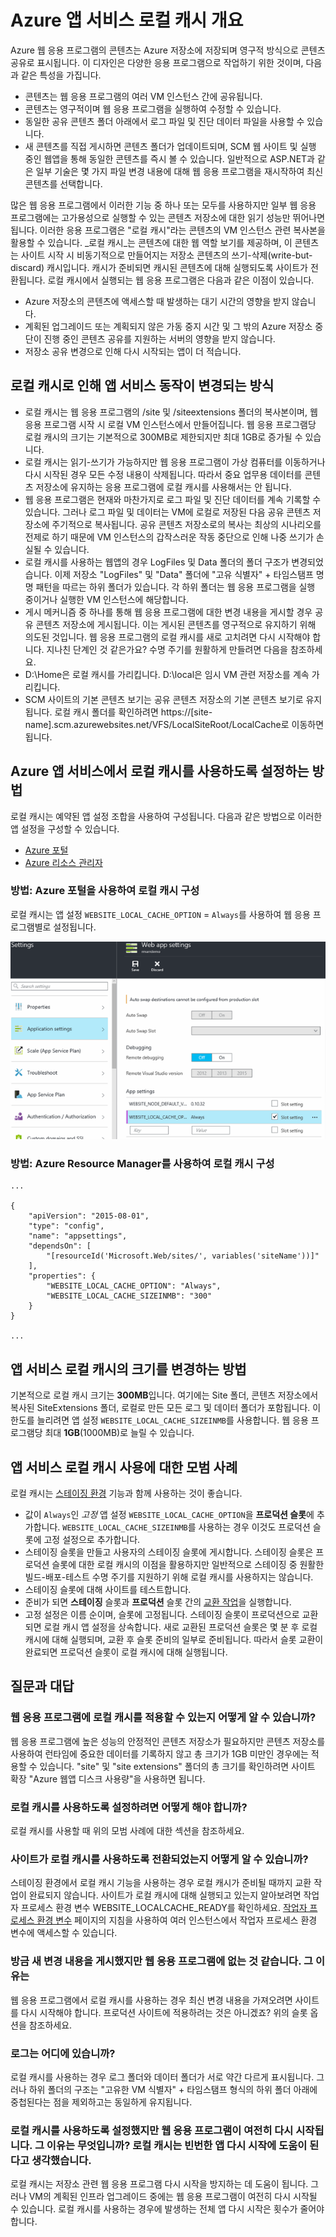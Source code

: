 <properties
   pageTitle="Azure 앱 서비스 로컬 캐시 개요"
   description="이 문서에서는 Azure 앱 서비스 로컬 캐시 기능을 사용하도록 설정하고, 크기를 조정하고, 상태를 쿼리하는 방법을 설명합니다."
   services="app-service"
   documentationCenter="app-service"
   authors="SyntaxC4"
   manager="yochayk"
   editor=""
   tags="optional"
   keywords="SEO champ 전용입니다. 용어를 쉼표로 구분하세요. 이러한 용어를 포함하여 이 문서의 내용을 변경하기 전에 SEO champ와 함께 확인하세요."/>

<tags
   ms.service="app-service"
   ms.devlang="multiple"
   ms.topic="article"
   ms.tgt_pltfrm="na"
   ms.workload="na"
   ms.date="03/04/2016"
   ms.author="cfowler"/>

# Azure 앱 서비스 로컬 캐시 개요

Azure 웹 응용 프로그램의 콘텐츠는 Azure 저장소에 저장되며 영구적 방식으로 콘텐츠 공유로 표시됩니다. 이 디자인은 다양한 응용 프로그램으로 작업하기 위한 것이며, 다음과 같은 특성을 가집니다.

* 콘텐츠는 웹 응용 프로그램의 여러 VM 인스턴스 간에 공유됩니다. 
* 콘텐츠는 영구적이며 웹 응용 프로그램을 실행하여 수정할 수 있습니다. 
* 동일한 공유 콘텐츠 폴더 아래에서 로그 파일 및 진단 데이터 파일을 사용할 수 있습니다. 
* 새 콘텐츠를 직접 게시하면 콘텐츠 폴더가 업데이트되며, SCM 웹 사이트 및 실행 중인 웹앱을 통해 동일한 콘텐츠를 즉시 볼 수 있습니다. 일반적으로 ASP.NET과 같은 일부 기술은 몇 가지 파일 변경 내용에 대해 웹 응용 프로그램을 재시작하여 최신 콘텐츠를 선택합니다. 

많은 웹 응용 프로그램에서 이러한 기능 중 하나 또는 모두를 사용하지만 일부 웹 응용 프로그램에는 고가용성으로 실행할 수 있는 콘텐츠 저장소에 대한 읽기 성능만 뛰어나면 됩니다. 이러한 응용 프로그램은 "로컬 캐시"라는 콘텐츠의 VM 인스턴스 관련 복사본을 활용할 수 있습니다. _로컬 캐시_는 콘텐츠에 대한 웹 역할 보기를 제공하며, 이 콘텐츠는 사이트 시작 시 비동기적으로 만들어지는 저장소 콘텐츠의 쓰기-삭제(write-but-discard) 캐시입니다. 캐시가 준비되면 캐시된 콘텐츠에 대해 실행되도록 사이트가 전환됩니다. 로컬 캐시에서 실행되는 웹 응용 프로그램은 다음과 같은 이점이 있습니다.

* Azure 저장소의 콘텐츠에 액세스할 때 발생하는 대기 시간의 영향을 받지 않습니다. 
* 계획된 업그레이드 또는 계획되지 않은 가동 중지 시간 및 그 밖의 Azure 저장소 중단이 진행 중인 콘텐츠 공유를 지원하는 서버의 영향을 받지 않습니다. 
* 저장소 공유 변경으로 인해 다시 시작되는 앱이 더 적습니다. 

## 로컬 캐시로 인해 앱 서비스 동작이 변경되는 방식

* 로컬 캐시는 웹 응용 프로그램의 /site 및 /siteextensions 폴더의 복사본이며, 웹 응용 프로그램 시작 시 로컬 VM 인스턴스에서 만들어집니다. 웹 응용 프로그램당 로컬 캐시의 크기는 기본적으로 300MB로 제한되지만 최대 1GB로 증가될 수 있습니다. 
* 로컬 캐시는 읽기-쓰기가 가능하지만 웹 응용 프로그램이 가상 컴퓨터를 이동하거나 다시 시작된 경우 모든 수정 내용이 삭제됩니다. 따라서 중요 업무용 데이터를 콘텐츠 저장소에 유지하는 응용 프로그램에 로컬 캐시를 사용해서는 안 됩니다. 
* 웹 응용 프로그램은 현재와 마찬가지로 로그 파일 및 진단 데이터를 계속 기록할 수 있습니다. 그러나 로그 파일 및 데이터는 VM에 로컬로 저장된 다음 공유 콘텐츠 저장소에 주기적으로 복사됩니다. 공유 콘텐츠 저장소로의 복사는 최상의 시나리오를 전제로 하기 때문에 VM 인스턴스의 갑작스러운 작동 중단으로 인해 나중 쓰기가 손실될 수 있습니다. 
* 로컬 캐시를 사용하는 웹앱의 경우 LogFiles 및 Data 폴더의 폴더 구조가 변경되었습니다. 이제 저장소 "LogFiles" 및 "Data" 폴더에 "고유 식별자" + 타임스탬프 명명 패턴을 따르는 하위 폴더가 있습니다. 각 하위 폴더는 웹 응용 프로그램을 실행 중이거나 실행한 VM 인스턴스에 해당합니다.  
* 게시 메커니즘 중 하나를 통해 웹 응용 프로그램에 대한 변경 내용을 게시할 경우 공유 콘텐츠 저장소에 게시됩니다. 이는 게시된 콘텐츠를 영구적으로 유지하기 위해 의도된 것입니다. 웹 응용 프로그램의 로컬 캐시를 새로 고치려면 다시 시작해야 합니다. 지나친 단계인 것 같은가요? 수명 주기를 원활하게 만들려면 다음을 참조하세요.
* D:\\Home은 로컬 캐시를 가리킵니다. D:\\local은 임시 VM 관련 저장소를 계속 가리킵니다. 
* SCM 사이트의 기본 콘텐츠 보기는 공유 콘텐츠 저장소의 기본 콘텐츠 보기로 유지됩니다. 로컬 캐시 폴더를 확인하려면 https://[site-name].scm.azurewebsites.net/VFS/LocalSiteRoot/LocalCache로 이동하면 됩니다.

## Azure 앱 서비스에서 로컬 캐시를 사용하도록 설정하는 방법

로컬 캐시는 예약된 앱 설정 조합을 사용하여 구성됩니다. 다음과 같은 방법으로 이러한 앱 설정을 구성할 수 있습니다.

* [Azure 포털](#Configure-Local-Cache-Portal)
* [Azure 리소스 관리자](#Configure-Local-Cache-ARM)

### 방법: Azure 포털을 사용하여 로컬 캐시 구성
<a name="Configure-Local-Cache-Portal"></a>

로컬 캐시는 앱 설정 `WEBSITE_LOCAL_CACHE_OPTION` = `Always`를 사용하여 웹 응용 프로그램별로 설정됩니다.

![Azure 포털 앱 설정: 로컬 캐시](media/app-service-local-cache/app-service-local-cache-configure-portal.png)

### 방법: Azure Resource Manager를 사용하여 로컬 캐시 구성
<a name="Configure-Local-Cache-ARM"></a>

```
...

{
    "apiVersion": "2015-08-01",
    "type": "config",
    "name": "appsettings",
    "dependsOn": [
        "[resourceId('Microsoft.Web/sites/', variables('siteName'))]"
    ],
    "properties": {
        "WEBSITE_LOCAL_CACHE_OPTION": "Always",
        "WEBSITE_LOCAL_CACHE_SIZEINMB": "300" 
    }
}

...
```

## 앱 서비스 로컬 캐시의 크기를 변경하는 방법

기본적으로 로컬 캐시 크기는 **300MB**입니다. 여기에는 Site 폴더, 콘텐츠 저장소에서 복사된 SiteExtensions 폴더, 로컬로 만든 모든 로그 및 데이터 폴더가 포함됩니다. 이 한도를 늘리려면 앱 설정 `WEBSITE_LOCAL_CACHE_SIZEINMB`를 사용합니다. 웹 응용 프로그램당 최대 **1GB**(1000MB)로 늘릴 수 있습니다.

## 앱 서비스 로컬 캐시 사용에 대한 모범 사례

로컬 캐시는 [스테이징 환경](../app-service-web/web-sites-staged-publishing.md) 기능과 함께 사용하는 것이 좋습니다.

* 값이 `Always`인 _고정_ 앱 설정 `WEBSITE_LOCAL_CACHE_OPTION`을 **프로덕션 슬롯**에 추가합니다. `WEBSITE_LOCAL_CACHE_SIZEINMB`를 사용하는 경우 이것도 프로덕션 슬롯에 고정 설정으로 추가합니다. 
* 스테이징 슬롯을 만들고 사용자의 스테이징 슬롯에 게시합니다. 스테이징 슬롯은 프로덕션 슬롯에 대한 로컬 캐시의 이점을 활용하지만 일반적으로 스테이징 중 원활한 빌드-배포-테스트 수명 주기를 지원하기 위해 로컬 캐시를 사용하지는 않습니다. 
*	스테이징 슬롯에 대해 사이트를 테스트합니다.  
*	준비가 되면 **스테이징** 슬롯과 **프로덕션** 슬롯 간의 [교환 작업](../app-service-web/web-sites-staged-publishing.md#to-swap-deployment-slots)을 실행합니다.  
*	고정 설정은 이름 순이며, 슬롯에 고정됩니다. 스테이징 슬롯이 프로덕션으로 교환되면 로컬 캐시 앱 설정을 상속합니다. 새로 교환된 프로덕션 슬롯은 몇 분 후 로컬 캐시에 대해 실행되며, 교환 후 슬롯 준비의 일부로 준비됩니다. 따라서 슬롯 교환이 완료되면 프로덕션 슬롯이 로컬 캐시에 대해 실행됩니다.

## 질문과 대답

### 웹 응용 프로그램에 로컬 캐시를 적용할 수 있는지 어떻게 알 수 있습니까? 

웹 응용 프로그램에 높은 성능의 안정적인 콘텐츠 저장소가 필요하지만 콘텐츠 저장소를 사용하여 런타임에 중요한 데이터를 기록하지 않고 총 크기가 1GB 미만인 경우에는 적용할 수 있습니다. "site" 및 "site extensions" 폴더의 총 크기를 확인하려면 사이트 확장 "Azure 웹앱 디스크 사용량"을 사용하면 됩니다.
 
### 로컬 캐시를 사용하도록 설정하려면 어떻게 해야 합니까? 

로컬 캐시를 사용할 때 위의 모범 사례에 대한 섹션을 참조하세요.
 
### 사이트가 로컬 캐시를 사용하도록 전환되었는지 어떻게 알 수 있습니까? 

스테이징 환경에서 로컬 캐시 기능을 사용하는 경우 로컬 캐시가 준비될 때까지 교환 작업이 완료되지 않습니다. 사이트가 로컬 캐시에 대해 실행되고 있는지 알아보려면 작업자 프로세스 환경 변수 WEBSITE\_LOCALCACHE\_READY를 확인하세요. [작업자 프로세스 환경 변수](https://github.com/projectkudu/kudu/wiki/Process-Threads-list-and-minidump-gcdump-diagsession#process-environment-variable) 페이지의 지침을 사용하여 여러 인스턴스에서 작업자 프로세스 환경 변수에 액세스할 수 있습니다.
 
### 방금 새 변경 내용을 게시했지만 웹 응용 프로그램에 없는 것 같습니다. 그 이유는 
웹 응용 프로그램에서 로컬 캐시를 사용하는 경우 최신 변경 내용을 가져오려면 사이트를 다시 시작해야 합니다. 프로덕션 사이트에 적용하려는 것은 아니겠죠? 위의 슬롯 옵션을 참조하세요.
 
### 로그는 어디에 있습니까? 

로컬 캐시를 사용하는 경우 로그 폴더와 데이터 폴더가 서로 약간 다르게 표시됩니다. 그러나 하위 폴더의 구조는 "고유한 VM 식별자" + 타임스탬프 형식의 하위 폴더 아래에 중첩된다는 점을 제외하고는 동일하게 유지됩니다.
 
### 로컬 캐시를 사용하도록 설정했지만 웹 응용 프로그램이 여전히 다시 시작됩니다. 그 이유는 무엇입니까? 로컬 캐시는 빈번한 앱 다시 시작에 도움이 된다고 생각했습니다. 

로컬 캐시는 저장소 관련 웹 응용 프로그램 다시 시작을 방지하는 데 도움이 됩니다. 그러나 VM의 계획된 인프라 업그레이드 중에는 웹 응용 프로그램이 여전히 다시 시작될 수 있습니다. 로컬 캐시를 사용하는 경우에 발생하는 전체 앱 다시 시작은 횟수가 줄어야 합니다.

<!---HONumber=AcomDC_0323_2016-->